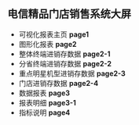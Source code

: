 ## 电信精品门店销售系统大屏

* 可视化报表主页 **page1**
* 图形化报表 **page2**
* 整体终端进销存数据 **page2-1**
* 分省终端进销存数据 **page2-2**
* 重点明星机型进销存数据 **page2-3**
* 门店进销存数据 **page2-4**
* 数据报表 **page3**
* 报表明细 **page3-1**
* 指标说明 **page4**
